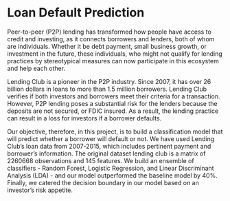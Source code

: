 # Loan Default Prediction

Peer-to-peer (P2P) lending has transformed how people have access to credit and investing, as it connects borrowers and lenders, both of whom are individuals. Whether it be debt payment, small business growth, or investment in the future, these individuals, who might not qualify for lending practices by stereotypical measures can now participate in this ecosystem and help each other.

Lending Club is a pioneer in the P2P industry. Since 2007, it has over 26 billion dollars in loans to more than 1.5 million borrowers. Lending Club verifies if both investors and borrowers meet their criteria for a transaction. However, P2P lending poses a substantial risk for the lenders because the deposits are not secured, or FDIC insured. As a result, the lending practice can result in a loss for investors if a borrower defaults.

Our objective, therefore, in this project, is to build a classification model that will predict whether a borrower will default or not. We have used Lending Club’s loan data from 2007-2015, which includes pertinent payment and borrower’s information. The original dataset lending club is a matrix of 2260668 observations and 145 features. We build an ensemble of classifiers - Random Forest, Logistic Regression, and Linear Discriminant Analysis (LDA) - and our model outperformed the baseline model by 40%. Finally, we catered the decision boundary in our model based on an investor’s risk appetite.
